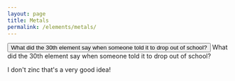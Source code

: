 ```yaml
---
layout: page
title: Metals
permalink: /elements/metals/
---
```

<button>What did the 30th element say when someone told it to drop out of school?</button>
What did the 30th element say when someone told it to drop out of school?

I don't zinc that's a very good idea!